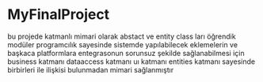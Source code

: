# MyFinalProject
bu projede katmanlı mimari olarak 
abstact ve entity class ları öğrendik
modüler programcılık sayesinde sistemde yapılabilecek eklemelerin ve başkaca platformlara entegrasonun sorunsuz şekilde sağlanabilmesi için
business katmanı
dataaccess katmanı
uı katmanı
entities katmanı sayesinde birbirleri ile ilişkisi bulunmadan mimari sağlanmıştır

